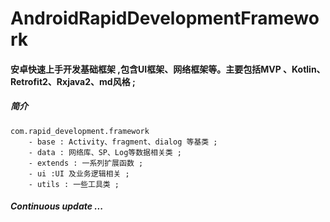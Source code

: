 # AndroidRapidDevelopmentFramework
#### 安卓快速上手开发基础框架 ,包含UI框架、网络框架等。主要包括MVP 、Kotlin、Retrofit2、Rxjava2、md风格 ;
 
 ##### 简介 
    com.rapid_development.framework
        - base : Activity、fragment、dialog 等基类 ;
        - data : 网络库、SP、Log等数据相关类 ;
        - extends : 一系列扩展函数 ;
        - ui :UI 及业务逻辑相关 ;
        - utils : 一些工具类 ;
        
 ##### Continuous update ...    
      
       
